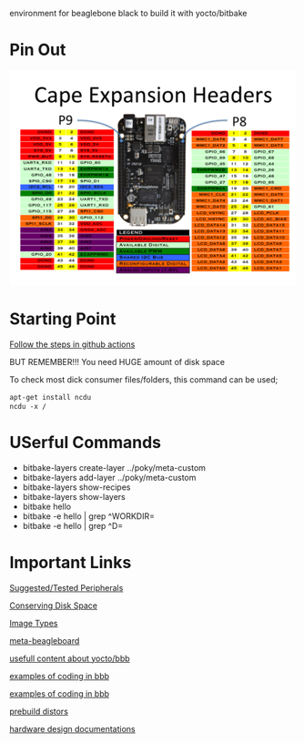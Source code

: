 environment for beaglebone black to build it with yocto/bitbake

# Pin Out

![pinout](./docs/images/cape-headers.png "pinout")

# Starting Point

[Follow the steps in github actions](./.github/workflows/general_tests.yml)

BUT REMEMBER!!! You need HUGE amount of disk space

To check most dick consumer files/folders, this command can be used;

```
apt-get install ncdu
ncdu -x /
```

# USerful Commands

* bitbake-layers create-layer ../poky/meta-custom
* bitbake-layers add-layer ../poky/meta-custom
* bitbake-layers show-recipes
* bitbake-layers show-layers
* bitbake hello
* bitbake -e hello | grep ^WORKDIR=
* bitbake -e hello | grep ^D=

# Important Links

[Suggested/Tested Peripherals](https://docs.beagleboard.org/accessories/power-supplies.html)

[Conserving Disk Space](https://docs.yoctoproject.org/next/dev-manual/disk-space.html)

[Image Types](https://docs.yoctoproject.org/ref-manual/images.html#images)

[meta-beagleboard](https://github.com/beagleboard/meta-beagleboard)

[usefull content about yocto/bbb](https://github.com/Munawar-git/YoctoTutorials/blob/master/00_Yocto_Intro/00-Yocto-Intro.md)

[examples of coding in bbb](https://github.com/derekmolloy?tab=repositories)

[examples of coding in bbb](https://github.com/GavinStrunk?tab=repositories)

[prebuild distors](https://www.beagleboard.org/distros)

[hardware design documentations](https://git.beagleboard.org/beagleboard/beaglebone-black)
